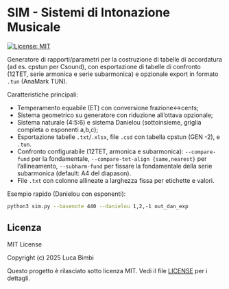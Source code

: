# SIM - Sistemi di Intonazione Musicale

[![License: MIT](https://img.shields.io/badge/License-MIT-green.svg)](LICENSE)

Generatore di rapporti/parametri per la costruzione di tabelle di accordatura (ad es. cpstun per Csound),
con esportazione di tabelle di confronto (12TET, serie armonica e serie subarmonica) e opzionale export in formato `.tun` (AnaMark TUN).

Caratteristiche principali:
- Temperamento equabile (ET) con conversione frazione↔cents;
- Sistema geometrico su generatore con riduzione all’ottava opzionale;
- Sistema naturale (4:5:6) e sistema Danielou (sottoinsieme, griglia completa o esponenti a,b,c);
- Esportazione tabelle `.txt`/`.xlsx`, file `.csd` con tabella cpstun (GEN -2), e `.tun`.
- Confronto configurabile (12TET, armonica e subarmonica): `--compare-fund` per la fondamentale, `--compare-tet-align {same,nearest}` per l’allineamento, `--subharm-fund` per fissare la fondamentale della serie subarmonica (default: A4 del diapason).
- File `.txt` con colonne allineate a larghezza fissa per etichette e valori.

Esempio rapido (Danielou con esponenti):
```bash
python3 sim.py --basenote 440 --danielou 1,2,-1 out_dan_exp
```

## Licenza
MIT License

Copyright (c) 2025 Luca Bimbi

Questo progetto è rilasciato sotto licenza MIT. Vedi il file [LICENSE](LICENSE) per i dettagli.
